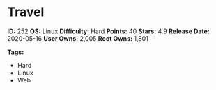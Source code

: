 # Travel

**ID:** 252
**OS:** Linux
**Difficulty:** Hard
**Points:** 40
**Stars:** 4.9
**Release Date:** 2020-05-16
**User Owns:** 2,005
**Root Owns:** 1,801

**Tags:**
- Hard
- Linux
- Web

